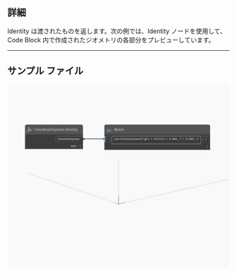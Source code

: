 ## 詳細
Identity は渡されたものを返します。次の例では、Identity ノードを使用して、Code Block 内で作成されたジオメトリの各部分をプレビューしています。
___
## サンプル ファイル

![Identity](./Autodesk.DesignScript.Geometry.CoordinateSystem.Identity_img.jpg)

